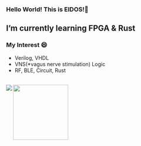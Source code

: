### Hello World! This is EIDOS!👋
I’m currently learning FPGA & Rust
-----
### My Interest 😄 
- Verilog, VHDL
- VNS(*vagus nerve stimulation) Logic
- RF, BLE, Circuit, Rust

<br>

<!--
**EIDOSDATA/EIDOSDATA** is a ✨ _special_ ✨ repository because its `README.md` (this file) appears on your GitHub profile.

Here are some ideas to get you started:

- 🔭 I’m currently working on ...
- 🌱 I’m currently learning ...
- 👯 I’m looking to collaborate on ...
- 🤔 I’m looking for help with ...
- 💬 Ask me about ...
- 📫 How to reach me: ...
- 😄 Pronouns: ...
- ⚡ Fun fact: ...

-->

<a href="https://github.com/anuraghazra/github-readme-stats">
  <img align="left" src="https://github-readme-stats.vercel.app/api?username=EIDOSDATA&show_icons=true&theme=github_dark" />
  <img align="" height='150px' src="https://github-readme-stats.vercel.app/api/top-langs/?username=EIDOSDATA&hide_title=false&layout=compact&theme=github_dark&count_private=true" />
</a>
